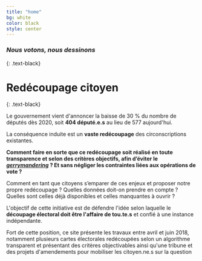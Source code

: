 ```yaml
---
title: "home"
bg: white
color: black
style: center
---
```


### *Nous votons, nous dessinons*
{: .text-black}

<span class="fa-stack subtlecircle" style="font-size:100px; background:rgba(255,166,0,0.1)">
  <i class="fa fa-circle fa-stack-2x text-white"></i>
  <i class="fa fa-pencil-alt fa-stack-1x text-blue"></i>
</span>

# Redécoupage citoyen
{: .text-black}


Le gouvernement vient d'annoncer la baisse de 30 % du nombre de députés dès 2020, soit **404 député.e.s** au lieu de 577 aujourd'hui.

La conséquence induite est un **vaste redécoupage** des circonscriptions existantes.

**Comment faire en sorte que ce redécoupage soit réalisé en toute transparence et selon des critères objectifs, afin d’éviter le _[gerrymandering](https://fr.wikipedia.org/wiki/Gerrymandering)_ ? Et sans négliger les contraintes liées aux opérations de vote ?**

Comment en tant que citoyens s’emparer de ces enjeux et proposer notre propre redécoupage ? Quelles données doit-on prendre en compte ? Quelles sont celles déjà disponibles et celles manquantes à ouvrir ?

L'objectif de cette initiative est de défendre l'idée selon laquelle le **découpage électoral doit être l'affaire de tou.te.s** et confié à une instance indépendante. 

Fort de cette position, ce site présente les travaux entre avril et juin 2018, notamment plusieurs cartes électorales redécoupées selon un algorithme transparent et présentant des critères objectivables ainsi qu'une tribune et des projets d'amendements pour mobiliser les citoyen.ne.s sur la question 
